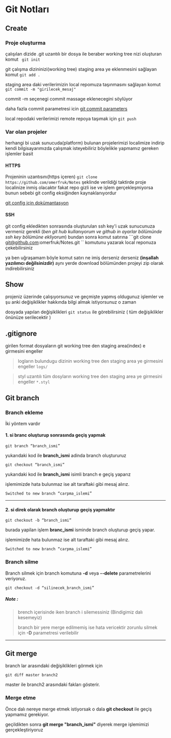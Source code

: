 # Git Notları

## Create 

### Proje oluşturma 

çalışılan dizide .git uzantılı bir dosya ile beraber working tree nizi oluşturan komut
`` 
git init 
``

git çalışma dizininizi(working tree) staging area ye eklenmesini sağlayan komut 
``
git add .
``

staging area daki verilerimizin local repomuza taşınmasını sağlayan komut 
``
git commit -m "girilecek_mesaj"
``

commit -m seçenegi commit massage eklenecegini söylüyor 

daha fazla commit parametresi icin [git commit parameters](https://git-scm.com/docs/git-commit)

local repodaki verilerimizi remote repoya taşımak için 
``
git push 
``

### Var olan projeler 

herhangi bi uzak sunucuda(platform) bulunan projelerimizi localimize indirip kendi bilgisayarımızda çalışmak isteyebiliriz böylelikle yapmamız gereken işlemler basit 

#### HTTPS 

Projeninin uzantısını(https içeren)  `` git clone https://github.com/omerfruk/Notes ``  şeklinde verildiği taktirde proje localinize inmiş olacaktır fakat repo gizli ise ve işlem gerçekleşmiyorsa bunun sebebi git config eksiğinden kaynaklanıyordur 

[git config için dokümantasyon](https://git-scm.com/docs/git-config)

#### SSH 

git config ekledikten sonrasında oluşturulan ssh key'i uzak sunucunuza vermeniz gerekli (*ben git hub kullanıyorum ve github in ayarlar bölümünde ssh key bölümüne ekliyorum*)
bundan sonra komut satırına ```git clone git@github.com:omerfruk/Notes.git `` komutunu yazarak local reponuza çekebilirsiniz 

ya ben uğraşamam böyle komut satırı ne imiş derseniz derseniz **(inşallah yazılımcı değilsinizdir)** aynı yerde download bölümünden projeyi zip olarak indirebilirsiniz   

## Show 

projeniz üzerinde çalışıyorsunuz ve geçmişte yapmış oldugunuz işlemler ve şu anki değişiklikler hakkında bilgi almak istiyorsunuz o zaman 

dosyada yapılan değişiklikleri `` git status `` ile görebilirsiniz ( tüm değişiklikler önünüze serilecektir ) 


## .gitignore 

girilen format dosyaların git working tree den staging area(index) e girmesini engeller 

>logların bulundugu dizinin working tree den staging area ye girmesini engeller 
``
logs/
``

>styl uzantılı tüm dosyların working tree den staging area ye girmesini engeller 
``
*.styl
``




## Git branch 

### Branch ekleme 

İki yöntem vardır 

#### 1. si branc oluşturup sonrasında geçiş yapmak 
~~~git
git branch “branch_ismi”
~~~
yukarıdaki kod ile **branch_ismi** adinda branch oluştururuz

~~~git
git checkout “branch_ismi”
~~~
yukarıdaki kod ile **branch_ismi** isimli branch e geçiş yaparız 

işlemimizde hata bulunmaz ise alt taraftaki gibi mesaj alırız.
~~~git
Switched to new branch “carpma_islemi”
~~~

---
#### 2. si direk olarak branch oluşturup geçiş yapmaktır 
~~~git
git checkout -b “branch_ismi”
~~~
burada yapilan işlem **branc_ismi** isminde branch oluşturup geçiş yapar.

işlemimizde hata bulunmaz ise alt taraftaki gibi mesaj alırız.
~~~git
Switched to new branch “carpma_islemi”
~~~

### Branch silme 

Branch silmek için branch komutuna **-d** veya **--delete** parametrelerini veriyoruz. 

~~~git
git checkout -d “silinecek_branch_ismi”
~~~
##### **Note :** 
> brench içerisinde iken branch i silemessiniz (Bindigimiz dalı kesemeyiz)
> 
> branch bir yere merge edilmemiş ise hata vericektir zorunlu silmek için **-D** parametresi verilebilir
---
## Git merge
branch lar arasındaki değişiklikleri görmek için 
~~~git
git diff master branch2
~~~
master ile branch2 arasındaki fakları gösterir.

### Merge etme 
Önce dalı nereye merge etmek istiyorsak o dala **git checkout** ile geçiş yapmamız gerekiyor.

geçildikten sonra **git merge "branch_ismi"** diyerek merge işlemimizi gerçekleştiriyoruz 
